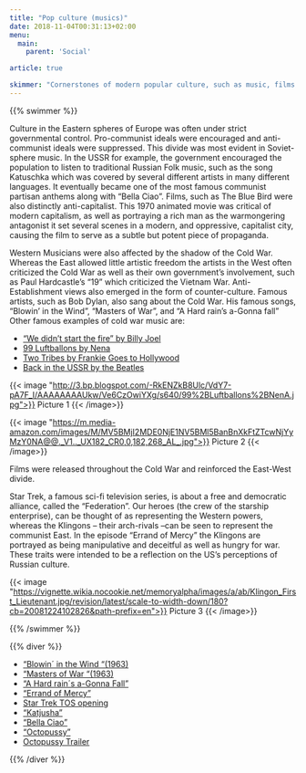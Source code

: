 ```yaml
---
title: "Pop culture (musics)"
date: 2018-11-04T00:31:13+02:00
menu:
  main:
    parent: 'Social'

article: true

skimmer: "Cornerstones of modern popular culture, such as music, films and literature were not only a source of entertainment but a powerful propaganda tool. The political ideologies of both the Eastern and the Western spheres were reflected in all of these areas (elements?). Whereas Eastern popular culture often had to conform to the politics of the state, Western popular culture was much more anti-authoritarian and often condemned Soviet beliefs and doctrine."
---
```


{{% swimmer %}}

Culture in the Eastern spheres of Europe was often under strict governmental control. Pro-communist ideals were encouraged and anti-communist ideals were suppressed. This divide was most evident in Soviet-sphere music. In the USSR for example, the government encouraged the population to listen to traditional Russian Folk music, such as the song Katuschka which was covered by several different artists in many different languages. It eventually became one of the most famous communist partisan anthems along with “Bella Ciao”.
Films, such as The Blue Bird were also distinctly anti-capitalist. This 1970 animated movie was critical of modern capitalism, as well as portraying a rich man as the warmongering antagonist it set several scenes in a modern, and oppressive, capitalist city, causing the film to serve as a subtle but potent piece of propaganda.

Western Musicians were also affected by the shadow of the Cold War. Whereas the East allowed little artistic freedom the artists in the West often criticized the Cold War as well as their own government’s involvement, such as Paul Hardcastle’s “19” which criticized the Vietnam War. Anti-Establishment views also emerged in the form of counter-culture. Famous artists, such as Bob Dylan, also sang about the Cold War. His famous songs, “Blowin’ in the Wind”, “Masters of War”, and “A Hard rain’s a-Gonna fall” Other famous examples of cold war music are:

- [“We didn’t start the fire” by Billy Joel](https://www.youtube.com/watch?v=eFTLKWw542g)
- [99 Luftballons by Nena](https://www.youtube.com/watch?v=La4Dcd1aUcE)
- [Two Tribes by Frankie Goes to Hollywood](https://www.youtube.com/watch?v=SXWVpcypf0w)
- [Back in the USSR by the Beatles](https://www.youtube.com/watch?v=XrtnnLor2UM)

{{< image "http://3.bp.blogspot.com/-RkENZkB8Ulc/VdY7-pA7F_I/AAAAAAAAUkw/Ve6CzOwiYXg/s640/99%2BLuftballons%2BNenA.jpg">}}
Picture 1
{{< /image>}}

{{< image "https://m.media-amazon.com/images/M/MV5BMjI2MDE0NjE1NV5BMl5BanBnXkFtZTcwNjYyMzY0NA@@._V1.._UX182_CR0,0,182,268_AL_.jpg">}}
Picture 2
{{< /image>}}

Films were released throughout the Cold War and reinforced the East-West divide.

Star Trek, a famous sci-fi television series, is about a free and democratic alliance, called the “Federation”. Our heroes (the crew of the starship enterprise), can be thought of as representing the Western powers, whereas the Klingons – their arch-rivals –can be seen to represent the communist East. In the episode “Errand of Mercy” the Klingons are portrayed as being manipulative and deceitful as well as hungry for war. These traits were intended to be a reflection on the US’s perceptions of Russian culture.

{{< image "https://vignette.wikia.nocookie.net/memoryalpha/images/a/ab/Klingon_First_Lieutenant.jpg/revision/latest/scale-to-width-down/180?cb=20081224102826&path-prefix=en">}}
Picture 3
{{< /image>}}

{{% /swimmer %}}

{{% diver %}}
- [“Blowin´ in the Wind “(1963)](https://youtu.be/G58XWF6B3AA)
- [“Masters of War “(1963)](https://youtu.be/6isSH1VB3XQ)
- [“A Hard rain´s a-Gonna Fall”](https://youtu.be/T5al0HmR4to)
- [“Errand of Mercy”](https://www.imdb.com/title/tt0708429/)
- [Star Trek TOS opening](https://www.youtube.com/watch?v=hdjL8WXjlGI)
- [“Katjusha”](https://www.youtube.com/watch?v=MLg83QMmlGs)
- [“Bella Ciao”](https://www.youtube.com/watch?v=V9sXDNMvZjA)
- [“Octopussy”](https://www.imdb.com/title/tt0086034/)
- [Octopussy Trailer](https://www.youtube.com/watch?v=IwHbCvXMbS8)

{{% /diver %}}
